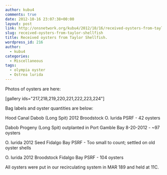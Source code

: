 ```yaml
---
author: kubu4
comments: true
date: 2012-10-16 23:07:38+00:00
layout: post
link: http://onsnetwork.org/kubu4/2012/10/16/received-oysters-from-taylor-shellfish/
slug: received-oysters-from-taylor-shellfish
title: Received oysters from Taylor Shellfish.
wordpress_id: 216
author:
  - kubu4
categories:
  - Miscellaneous
tags:
  - olympia oyster
  - Ostrea lurida
---
```


Photos of oysters are here:

[gallery ids="217,218,219,220,221,222,223,224"]

Bag labels and oyster quantities are below:

Hood Canal Dabob (Long Spit) 2012 Broodstock O. lurida PSRF - 42 oysters

Dabob Progeny (Long Spit) outplanted in Port Gamble Bay 8-20-2012 - ~97 oysters

O. lurida 2012 Seed Fidalgo Bay PSRF - Too small to count; settled on old oyster shells

O. lurida 2012 Broodstock Fidalgo Bay PSRF - 104 oysters

All oysters were put in our recirculating system in MAR 189 and held at 11C.

